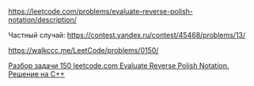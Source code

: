https://leetcode.com/problems/evaluate-reverse-polish-notation/description/

Частный cлучай: https://contest.yandex.ru/contest/45468/problems/13/

https://walkccc.me/LeetCode/problems/0150/

[Разбор задачи 150 leetcode.com Evaluate Reverse Polish Notation. Решение на C++](https://www.youtube.com/watch?v=SRRRgPAbmLw&ab_channel=3.5%D0%B7%D0%B0%D0%B4%D0%B0%D1%87%D0%B8%D0%B2%D0%BD%D0%B5%D0%B4%D0%B5%D0%BB%D1%8E)
